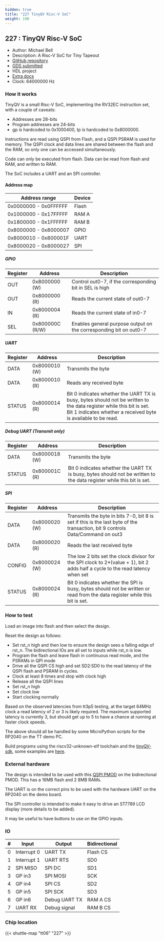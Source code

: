 ```yaml
---
hidden: true
title: "227 TinyQV Risc-V SoC"
weight: 190
---
```


## 227 : TinyQV Risc-V SoC

* Author: Michael Bell
* Description: A Risc-V SoC for Tiny Tapeout
* [GitHub repository](https://github.com/MichaelBell/tt06-tinyQV)
* [GDS submitted](https://github.com/MichaelBell/tt06-tinyQV/actions/runs/8603516052)
* HDL project
* [Extra docs](None)
* Clock: 64000000 Hz

<!---

This file is used to generate your project datasheet. Please fill in the information below and delete any unused
sections.

You can also include images in this folder and reference them in the markdown. Each image must be less than
512 kb in size, and the combined size of all images must be less than 1 MB.
-->


### How it works

TinyQV is a small Risc-V SoC, implementing the RV32EC instruction set, with a couple of caveats:

* Addresses are 28-bits
* Program addresses are 24-bits
* gp is hardcoded to 0x1000400, tp is hardcoded to 0x8000000.

Instructions are read using QSPI from Flash, and a QSPI PSRAM is used for memory.  The QSPI clock and data lines are shared between the flash and the RAM, so only one can be accessed simultaneously.

Code can only be executed from flash.  Data can be read from flash and RAM, and written to RAM.

The SoC includes a UART and an SPI controller.

#### Address map

| Address range | Device |
| ------------- | ------ |
| 0x0000000 - 0x0FFFFFF | Flash |
| 0x1000000 - 0x17FFFFF | RAM A |
| 0x1800000 - 0x1FFFFFF | RAM B |
| 0x8000000 - 0x8000007 | GPIO  |
| 0x8000010 - 0x800001F | UART |
| 0x8000020 - 0x8000027 | SPI |

##### GPIO

| Register | Address | Description |
| -------- | ------- | ----------- |
| OUT      | 0x8000000 (W) | Control out0-7, if the corresponding bit in SEL is high |
| OUT      | 0x8000000 (R) | Reads the current state of out0-7 |
| IN       | 0x8000004 (R) | Reads the current state of in0-7 |
| SEL      | 0x800000C (R/W) | Enables general purpose output on the corresponding bit on out0-7 |

##### UART

| Register | Address | Description |
| -------- | ------- | ----------- |
| DATA     | 0x8000010 (W) | Transmits the byte |
| DATA     | 0x8000010 (R) | Reads any received byte |
| STATUS   | 0x8000014 (R) | Bit 0 indicates whether the UART TX is busy, bytes should not be written to the data register while this bit is set.  Bit 1 indicates whether a received byte is available to be read. |

##### Debug UART (Transmit only)

| Register | Address | Description |
| -------- | ------- | ----------- |
| DATA     | 0x8000018 (W) | Transmits the byte |
| STATUS   | 0x800001C (R) | Bit 0 indicates whether the UART TX is busy, bytes should not be written to the data register while this bit is set. |

##### SPI

| Register | Address | Description |
| -------- | ------- | ----------- |
| DATA     | 0x8000020 (W) | Transmits the byte in bits 7-0, bit 8 is set if this is the last byte of the transaction, bit 9 controls Data/Command on out3 |
| DATA     | 0x8000020 (R) | Reads the last received byte |
| CONFIG   | 0x8000024 (W) | The low 2 bits set the clock divisor for the SPI clock to 2*(value + 1), bit 2 adds half a cycle to the read latency when set |
| STATUS   | 0x8000024 (R) | Bit 0 indicates whether the SPI is busy, bytes should not be written or read from the data register while this bit is set. |

### How to test

Load an image into flash and then select the design.

Reset the design as follows:

* Set rst_n high and then low to ensure the design sees a falling edge of rst_n.  The bidirectional IOs are all set to inputs while rst_n is low.
* Program the flash and leave flash in continuous read mode, and the PSRAMs in QPI mode
* Drive all the QSPI CS high and set SD2:SD0 to the read latency of the QSPI flash and PSRAM in cycles.
* Clock at least 8 times and stop with clock high
* Release all the QSPI lines
* Set rst_n high
* Set clock low
* Start clocking normally

Based on the observed latencies from tt3p5 testing, at the target 64MHz clock a read latency of 2 or 3 is likely required.  The maximum supported latency is currently 3, but should get up to 5 to have a chance at running at faster clock speeds.

The above should all be handled by some MicroPython scripts for the RP2040 on the TT demo PC.

Build programs using the riscv32-unknown-elf toolchain and the [tinyQV-sdk](https://github.com/MichaelBell/tinyQV-sdk), some examples are [here](https://github.com/MichaelBell/tinyQV-projects).

### External hardware

The design is intended to be used with this [QSPI PMOD](https://github.com/mole99/qspi-pmod) on the bidirectional PMOD.  This has a 16MB flash and 2 8MB RAMs.

The UART is on the correct pins to be used with the hardware UART on the RP2040 on the demo board.

The SPI controller is intended to make it easy to drive an ST7789 LCD display (more details to be added).

It may be useful to have buttons to use on the GPIO inputs.


### IO

| # | Input          | Output         | Bidirectional   |
| - | -------------- | -------------- | --------------- |
| 0 | Interrupt 0 | UART TX | Flash CS |
| 1 | Interrupt 1 | UART RTS | SD0 |
| 2 | SPI MISO | SPI DC | SD1 |
| 3 | GP in3 | SPI MOSI | SCK |
| 4 | GP in4 | SPI CS | SD2 |
| 5 | GP in5 | SPI SCK | SD3 |
| 6 | GP in6 | Debug UART TX | RAM A CS |
| 7 | UART RX | Debug signal | RAM B CS |

### Chip location

{{< shuttle-map "tt06" "227" >}}
